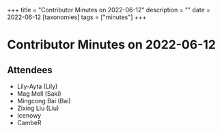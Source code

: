 +++
title = "Contributor Minutes on 2022-06-12"
description = ""
date = 2022-06-12
[taxonomies]
tags = ["minutes"]
+++

Contributor Minutes on 2022-06-12
=================================

Attendees
---------
- Lily-Ayta (Lily)
- Mag Mell (Saki)
- Mingcong Bai (Bai)
- Zixing Liu (Liu)
- Icenowy
- CambeR
